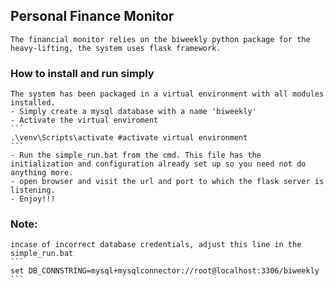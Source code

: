 ## Personal Finance Monitor

    The financial monitor relies on the biweekly python package for the heavy-lifting, the system uses flask framework.

### How to install and run simply
    The system has been packaged in a virtual environment with all modules installed.
    - Simply create a mysql database with a name 'biweekly'
    - Activate the virtual enviroment
    ```
    .\venv\Scripts\activate #activate virtual environment
    ```
    - Run the simple_run.bat from the cmd. This file has the initialization and configuration already set up so you need not do anything more.
    - open browser and visit the url and port to which the flask server is listening.
    - Enjoy!!!

### Note:
    incase of incorrect database credentials, adjust this line in the simple_run.bat
    ```
    set DB_CONNSTRING=mysql+mysqlconnector://root@localhost:3306/biweekly
    ```
